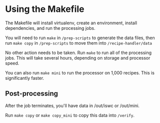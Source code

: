 # Using the Makefile

The Makefile will install virtualenv, create an environment, install dependencies, and run the processing jobs.

You will need to run `make` in `/prep-scripts` to generate the data files, then run `make copy` in `/prep-scripts` to move them into `/recipe-handler/data`

No other action needs to be taken. Run `make` to run all of the processing jobs. This will take several hours, depending on storage and processor speed.

You can also run `make mini` to run the processor on 1,000 recipes. This is significantly faster.

## Post-processing

After the job terminates, you'll have data in /out/iswc or /out/mini.

Run `make copy` or `make copy_mini` to copy this data into `/verify`.
